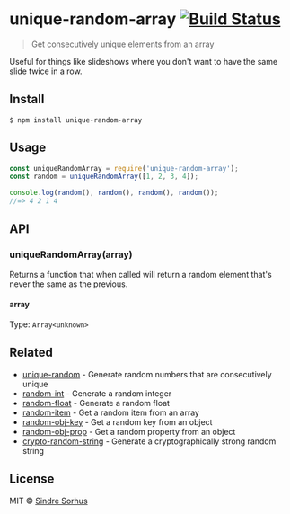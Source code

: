 # unique-random-array [![Build Status](https://travis-ci.org/sindresorhus/unique-random-array.svg?branch=master)](https://travis-ci.org/sindresorhus/unique-random-array)

> Get consecutively unique elements from an array

Useful for things like slideshows where you don't want to have the same slide twice in a row.


## Install

```
$ npm install unique-random-array
```


## Usage

```js
const uniqueRandomArray = require('unique-random-array');
const random = uniqueRandomArray([1, 2, 3, 4]);

console.log(random(), random(), random(), random());
//=> 4 2 1 4
```


## API

### uniqueRandomArray(array)

Returns a function that when called will return a random element that's never the same as the previous.

#### array

Type: `Array<unknown>`


## Related

- [unique-random](https://github.com/sindresorhus/unique-random) - Generate random numbers that are consecutively unique
- [random-int](https://github.com/sindresorhus/random-int) - Generate a random integer
- [random-float](https://github.com/sindresorhus/random-float) - Generate a random float
- [random-item](https://github.com/sindresorhus/random-item) - Get a random item from an array
- [random-obj-key](https://github.com/sindresorhus/random-obj-key) - Get a random key from an object
- [random-obj-prop](https://github.com/sindresorhus/random-obj-prop) - Get a random property from an object
- [crypto-random-string](https://github.com/sindresorhus/crypto-random-string) - Generate a cryptographically strong random string


## License

MIT © [Sindre Sorhus](https://sindresorhus.com)
